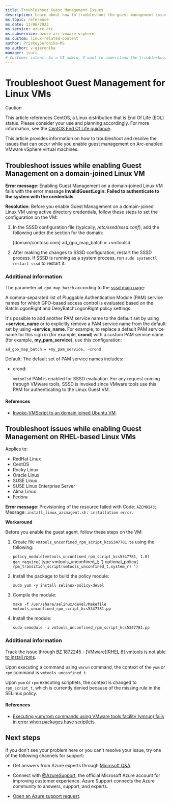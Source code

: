 ```yaml
---
title: Troubleshoot Guest Management Issues
description: Learn about how to troubleshoot the guest management issues for Arc-enabled VMware vSphere.
ms.topic: reference
ms.date: 11/06/2023
ms.service: azure-arc
ms.subservice: azure-arc-vmware-vsphere
ms.custom: linux-related-content
author: PriskeyJeronika-MS
ms.author: v-gjeronika
manager: jsuri
# Customer intent: As a VI admin, I want to understand the troubleshooting process for guest management issues.
---
```

# Troubleshoot Guest Management for Linux VMs

> [!CAUTION]
> This article references CentOS, a Linux distribution that is End Of Life (EOL) status. Please consider your use and planning accordingly. For more information, see the [CentOS End Of Life guidance](~/articles/virtual-machines/workloads/centos/centos-end-of-life.md).

This article provides information on how to troubleshoot and resolve the issues that can occur while you enable guest management on Arc-enabled VMware vSphere virtual machines.

## Troubleshoot issues while enabling Guest Management on a domain-joined Linux VM

**Error message**: Enabling Guest Management on a domain-joined Linux VM fails with the error message **InvalidGuestLogin: Failed to authenticate to the system with the credentials**.

**Resolution**: Before you enable Guest Management on a domain-joined Linux VM using active directory credentials, follow these steps to set the configuration on the VM:

1. In the SSSD configuration file (typically, */etc/sssd/sssd.conf*), add the following under the section for the domain:

      [domain/contoso.com]
      ad_gpo_map_batch = +vmtoolsd

2. After making the changes to SSSD configuration, restart the SSSD process. If SSSD is running as a system process, run `sudo systemctl restart sssd` to restart it.

### Additional information

The parameter `ad_gpo_map_batch` according to the [sssd main page](https://jhrozek.fedorapeople.org/sssd/1.13.4/man/sssd-ad.5.html):

A comma-separated list of Pluggable Authentication Module (PAM) service names for which GPO-based access control is evaluated based on the BatchLogonRight and DenyBatchLogonRight policy settings.

It's possible to add another PAM service name to the default set by using **+service_name** or to explicitly remove a PAM service name from the default set by using **-service_name**. For example, to replace a default PAM service name for this sign in (for example, **crond**) with a custom PAM service name (for example, **my_pam_service**), use this configuration:

`ad_gpo_map_batch = +my_pam_service, -crond`

Default: The default set of PAM service names includes:

- crond:

    `vmtoolsd` PAM is enabled for SSSD evaluation. For any request coming through VMware tools, SSSD is invoked since VMware tools use this PAM for authenticating to the Linux Guest VM.

#### References

- [Invoke-VMScript to an domain joined Ubuntu VM](https://communities.vmware.com/t5/VMware-PowerCLI-Discussions/Invoke-VMScript-to-an-domain-joined-Ubuntu-VM/td-p/2257554).


## Troubleshoot issues while enabling Guest Management on RHEL-based Linux VMs

Applies to:

- RedHat Linux
- CentOS
- Rocky Linux
- Oracle Linux
- SUSE Linux
- SUSE Linux Enterprise Server
- Alma Linux
- Fedora


**Error message**: Provisioning of the resource failed with Code: `AZCM0143`; Message: `install_linux_azcmagent.sh: installation error`.

**Workaround**

Before you enable the guest agent, follow these steps on the VM:

1. Create file `vmtools_unconfined_rpm_script_kcs5347781.te` using the following:

     `policy_module(vmtools_unconfined_rpm_script_kcs5347781, 1.0)
     gen_require(`
     type vmtools_unconfined_t;
     ')
     optional_policy(`
     rpm_transition_script(vmtools_unconfined_t,system_r)
     ')`

2. Install the package to build the policy module:

     `sudo yum -y install selinux-policy-devel`

3. Compile the module:

     `make -f /usr/share/selinux/devel/Makefile vmtools_unconfined_rpm_script_kcs5347781.pp`

4. Install the module:

     `sudo semodule -i vmtools_unconfined_rpm_script_kcs5347781.pp`

### Additional information

Track the issue through [BZ 1872245 - [VMware][RHEL 8] vmtools is not able to install rpms](https://bugzilla.redhat.com/show_bug.cgi?id=1872245).

Upon executing a command using `vmrun` command, the context of the `yum` or `rpm` command is `vmtools_unconfined_t`.

Upon `yum` or `rpm` executing scriptlets, the context is changed to `rpm_script_t`, which is currently denied because of the missing rule in the SELinux policy.

#### References

- [Executing yum/rpm commands using VMware tools facility (vmrun) fails in error when packages have scriptlets](https://access.redhat.com/solutions/5347781).

## Next steps

If you don't see your problem here or you can't resolve your issue, try one of the following channels for support:

- Get answers from Azure experts through [Microsoft Q&A](/answers/topics/azure-arc.html).

- Connect with [@AzureSupport](https://x.com/azuresupport), the official Microsoft Azure account for improving customer experience. Azure Support connects the Azure community to answers, support, and experts.

- [Open an Azure support request](../../azure-portal/supportability/how-to-create-azure-support-request.md).
